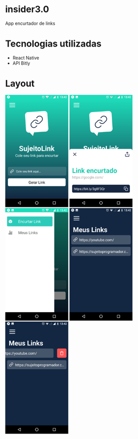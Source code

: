 # insider3.0
<p>App encurtador de links</p>

# Tecnologias utilizadas

- React Native
- API Bitly

# Layout
 
<img src="https://github.com/DaianeM/assets/blob/main/insider3.0/img1.png" width="200">

<img src="https://github.com/DaianeM/assets/blob/main/insider3.0/img2.png" width="200">

<img src="https://github.com/DaianeM/assets/blob/main/insider3.0/img3.png" width="200">

<img src="https://github.com/DaianeM/assets/blob/main/insider3.0/img4.png" width="200">

<img src="https://github.com/DaianeM/assets/blob/main/insider3.0/img5.png" width="200">
